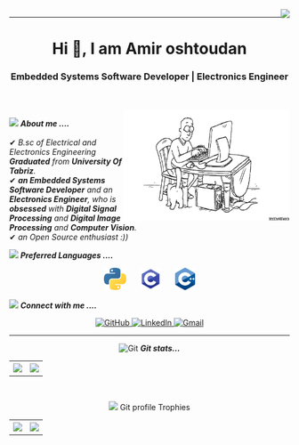 <img align="right" src="https://gpvc.arturio.dev/amirotd">
<hr>
<h1 align="center">Hi 👋, I am Amir oshtoudan </h1>
<h3 align="center">Embedded Systems Software Developer | Electronics Engineer</h3>

<br><br>
<img align="right" width=300px height=200px alt="side_sticker" src="https://github.com/amirotd/amirotd/blob/main/gify.gif" />

<img src="https://media.giphy.com/media/iY8CRBdQXODJSCERIr/giphy.gif" width="30px">&nbsp;***About me ....***
<br><br>
✔ <em>B.sc of Electrical and Electronics Engineering <b>Graduated</b> from <b>University Of Tabriz</b>.<br></em>
✔ <em><b>an Embedded Systems Software Developer</b> and an <b>Electronics Engineer</b>, who is <b>obsessed</b> with <b>Digital Signal Processing</b> and <b>Digital Image Processing</b> and <b>Computer Vision</b>.<br></em>
✔ <em>an Open Source enthusiast :))</em><br>

<img src="https://media.giphy.com/media/iY8CRBdQXODJSCERIr/giphy.gif" width="30px">&nbsp;***Preferred Languages ....***
<br>
<p align="center">
  <img src="https://github.com/amirotd/amirotd/blob/main/Python.png" height=40 hspace=10>
  <img src="https://github.com/amirotd/amirotd/blob/main/C.png" height=40 hspace=10>
  <img src="https://github.com/amirotd/amirotd/blob/main/Cpp.png" height=40 hspace=10>
</p>

<img src="https://media.giphy.com/media/iY8CRBdQXODJSCERIr/giphy.gif" width="30px">&nbsp;***Connect with me ....***
<br>
<p align="center">
    <a href="https://github.com/amirotd" target="_blank">
        <img src="https://img.shields.io/badge/-Github-181717?&logo=github&logoColor=white&style=for-the-badge" alt="GitHub">
    </a>
    <a href="https://www.linkedin.com/in/amir-oshtoudan-a7765b207/" target="_blank">
        <img src="https://img.shields.io/badge/-LinkedIn-0077B5?logo=linkedin&logoColor=white&style=for-the-badge" alt="LinkedIn">
    </a>
    <a href="mailto:amir.otd.1@gmail.com" target="_blank">
        <img src="https://img.shields.io/badge/-Gmail-D14836?logo=gmail&logoColor=white&style=for-the-badge" alt="Gmail">
    </a>
</p>

---
<p align="center"><img src="https://media.giphy.com/media/W5eoZHPpUx9sapR0eu/giphy.gif" width="30px" alt="Git"/>&nbsp;<i><b>Git stats...</b></i></p>
<table>
  <tr>
     <th><img src="https://github-readme-stats.vercel.app/api?username=amirotd&show_icons=true&theme=vue-dark&hide=prs,issues"/></th>
     <th><img src="https://github-readme-stats.vercel.app/api/top-langs/?username=amirotd&layout=compact&theme=vue-dark"/></th>
  </tr>
</table><br>
<p align="center"><img src="https://media.giphy.com/media/QaMcXSekUWx7aogAUr/giphy.gif" width="30" />&nbsp;Git profile Trophies</p>
<table>
  <tr>
     <th><img src="https://github-profile-trophy.vercel.app/?username=amirotd&theme=gruvbox&row=2&column=3"></th>
     <th><img src="https://github-readme-streak-stats.herokuapp.com/?user=amirotd&theme=vue-dark"></th>
  </tr>
</table>



